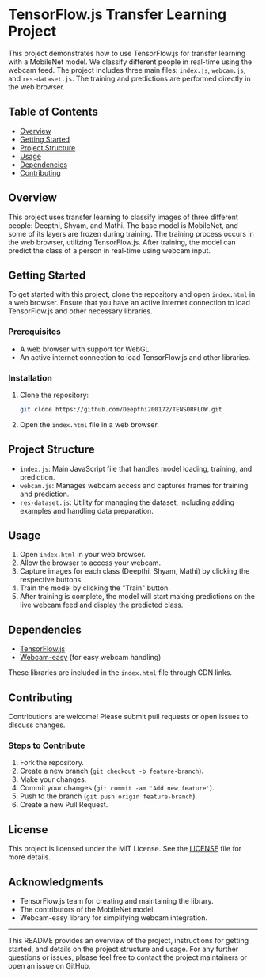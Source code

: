# TensorFlow.js Transfer Learning Project

This project demonstrates how to use TensorFlow.js for transfer learning with a MobileNet model. We classify different people in real-time using the webcam feed. The project includes three main files: `index.js`, `webcam.js`, and `res-dataset.js`. The training and predictions are performed directly in the web browser.

## Table of Contents
- [Overview](#overview)
- [Getting Started](#getting-started)
- [Project Structure](#project-structure)
- [Usage](#usage)
- [Dependencies](#dependencies)
- [Contributing](#contributing)


## Overview
This project uses transfer learning to classify images of three different people: Deepthi, Shyam, and Mathi. The base model is MobileNet, and some of its layers are frozen during training. The training process occurs in the web browser, utilizing TensorFlow.js. After training, the model can predict the class of a person in real-time using webcam input.

## Getting Started
To get started with this project, clone the repository and open `index.html` in a web browser. Ensure that you have an active internet connection to load TensorFlow.js and other necessary libraries.

### Prerequisites
- A web browser with support for WebGL.
- An active internet connection to load TensorFlow.js and other libraries.

### Installation
1. Clone the repository:
    ```bash
    git clone https://github.com/Deepthi200172/TENSORFLOW.git
    ```
2. Open the `index.html` file in a web browser.

## Project Structure
- `index.js`: Main JavaScript file that handles model loading, training, and prediction.
- `webcam.js`: Manages webcam access and captures frames for training and prediction.
- `res-dataset.js`: Utility for managing the dataset, including adding examples and handling data preparation.

## Usage
1. Open `index.html` in your web browser.
2. Allow the browser to access your webcam.
3. Capture images for each class (Deepthi, Shyam, Mathi) by clicking the respective buttons.
4. Train the model by clicking the "Train" button.
5. After training is complete, the model will start making predictions on the live webcam feed and display the predicted class.

## Dependencies
- [TensorFlow.js](https://www.tensorflow.org/js)
- [Webcam-easy](https://github.com/bensonruan/webcam-easy) (for easy webcam handling)

These libraries are included in the `index.html` file through CDN links.

## Contributing
Contributions are welcome! Please submit pull requests or open issues to discuss changes.

### Steps to Contribute
1. Fork the repository.
2. Create a new branch (`git checkout -b feature-branch`).
3. Make your changes.
4. Commit your changes (`git commit -am 'Add new feature'`).
5. Push to the branch (`git push origin feature-branch`).
6. Create a new Pull Request.

## License
This project is licensed under the MIT License. See the [LICENSE](LICENSE) file for more details.

## Acknowledgments
- TensorFlow.js team for creating and maintaining the library.
- The contributors of the MobileNet model.
- Webcam-easy library for simplifying webcam integration.

---

This README provides an overview of the project, instructions for getting started, and details on the project structure and usage. For any further questions or issues, please feel free to contact the project maintainers or open an issue on GitHub.

